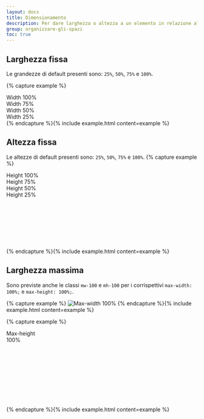 ```yaml
---
layout: docs
title: Dimensionamento
description: Per dare larghezza o altezza a un elemento in relazione al contenitore padre.
group: organizzare-gli-spazi
toc: true
---
```


## Larghezza fissa

Le grandezze di default presenti sono: `25%`, `50%`, `75%` e `100%`.

{% capture example %}

<div class="border">
  <div class="bg-primary text-white p-3 w-100">Width 100%</div>
  <div class="bg-primary text-white p-3 w-75">Width 75%</div>
  <div class="bg-primary text-white p-3 w-50">Width 50%</div>
  <div class="bg-primary text-white p-3 w-25">Width 25%</div>
</div>
{% endcapture %}{% include example.html content=example %}

## Altezza fissa

Le altezze di default presenti sono: `25%`, `50%`, `75%` e `100%`.
{% capture example %}

<div class="border d-flex" style="height: 200px;">
  <div class="bg-primary text-white text-center h-100 d-inline-block" style="width: 120px;">Height 100%</div>
  <div class="bg-primary text-white text-center h-75 d-inline-block" style="width: 120px;">Height 75%</div>
  <div class="bg-primary text-white text-center h-50 d-inline-block" style="width: 120px;">Height 50%</div>
  <div class="bg-primary text-white text-center h-25 d-inline-block" style="width: 120px;">Height 25%</div>
</div>
{% endcapture %}{% include example.html content=example %}

## Larghezza massima

Sono previste anche le classi `mw-100` e `mh-100` per i corrispettivi `max-width: 100%;` e `max-height: 100%;`.

{% capture example %}
<img class="mw-100" src="https://via.placeholder.com/64x64/ebebeb/808080/?text=Immagine" alt="Max-width 100%">
{% endcapture %}{% include example.html content=example %}

{% capture example %}

<div style="height: 200px;">
  <div class="bg-primary text-white mh-100" style="width: 100px; height: 200px;">Max-height 100%</div>
</div>
{% endcapture %}{% include example.html content=example %}
